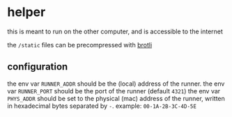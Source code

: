 # helper

this is meant to run on the other computer, and is accessible to the internet

the `/static` files can be precompressed with [brotli](https://github.com/google/brotli)

## configuration

the env var `RUNNER_ADDR` should be the (local) address of the runner.
the env var `RUNNER_PORT` should be the port of the runner (default `4321`)
the env var `PHYS_ADDR` should be set to the physical (mac) address of the runner, written in hexadecimal bytes separated by `-`. example: `00-1A-2B-3C-4D-5E`
